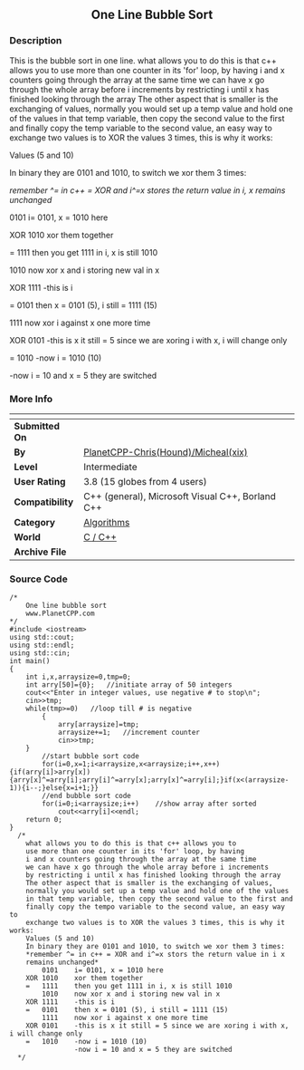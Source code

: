 ﻿<div align="center">

## One Line Bubble Sort


</div>

### Description

This is the bubble sort in one line. 	what allows you to do this is that c++ allows you to use more than one counter in its 'for' loop, by having i and x counters going through the array at the same time we can have x go through the whole array before i increments	by restricting i until x has finished looking through the array The other aspect that is smaller is the exchanging of values, normally you would set up a temp value and hold one of the values in that temp variable, then copy the second value to the first and finally copy the temp variable to the second value, an easy way to exchange two values is to XOR the values 3 times, this is why it works:

Values (5 and 10)

In binary they are 0101 and 1010, to switch we xor them 3 times:

*remember ^= in c++ = XOR and i^=x stores the return value in i, x remains unchanged*

0101	i= 0101, x = 1010 here

XOR	1010	xor them together

=	1111	then you get 1111 in i, x is still 1010

1010	now xor x and i storing new val in x

XOR	1111	-this is i

=	0101	then x = 0101 (5), i still = 1111 (15)

1111	now xor i against x one more time

XOR	0101	-this is x it still = 5 since we are xoring i with x, i will change only

=	1010	-now i = 1010 (10)

-now i = 10 and x = 5 they are switched
 
### More Info
 


<span>             |<span>
---                |---
**Submitted On**   |
**By**             |[PlanetCPP\-Chris\(Hound\)/Micheal\(xix\)](https://github.com/Planet-Source-Code/PSCIndex/blob/master/ByAuthor/planetcpp-chris-hound-micheal-xix.md)
**Level**          |Intermediate
**User Rating**    |3.8 (15 globes from 4 users)
**Compatibility**  |C\+\+ \(general\), Microsoft Visual C\+\+, Borland C\+\+
**Category**       |[Algorithms](https://github.com/Planet-Source-Code/PSCIndex/blob/master/ByCategory/algorithms__3-29.md)
**World**          |[C / C\+\+](https://github.com/Planet-Source-Code/PSCIndex/blob/master/ByWorld/c-c.md)
**Archive File**   |[](https://github.com/Planet-Source-Code/planetcpp-chris-hound-micheal-xix-one-line-bubble-sort__3-2795/archive/master.zip)





### Source Code

```
/*
	One line bubble sort
	www.PlanetCPP.com
*/
#include <iostream>
using std::cout;
using std::endl;
using std::cin;
int main()
{
  	int i,x,arraysize=0,tmp=0;
  	int arry[50]={0};	//initiate array of 50 integers
  	cout<<"Enter in integer values, use negative # to stop\n";
  	cin>>tmp;
  	while(tmp>=0)	//loop till # is negative
    	{
    		arry[arraysize]=tmp;
    		arraysize+=1;	//increment counter
    		cin>>tmp;
    }
    	//start bubble sort code
    	for(i=0,x=1;i<arraysize,x<arraysize;i++,x++){if(arry[i]>arry[x]){arry[x]^=arry[i];arry[i]^=arry[x];arry[x]^=arry[i];}if(x<(arraysize-1)){i--;}else{x=i+1;}}
    	//end bubble sort code
    	for(i=0;i<arraysize;i++)	//show array after sorted
    		cout<<arry[i]<<endl;
	return 0;
}
  /*
  	what allows you to do this is that c++ allows you to
  	use more than one counter in its 'for' loop, by having
  	i and x counters going through the array at the same time
  	we can have x go through the whole array before i increments
  	by restricting i until x has finished looking through the array
  	The other aspect that is smaller is the exchanging of values,
  	normally you would set up a temp value and hold one of the values
  	in that temp variable, then copy the second value to the first and
  	finally copy the tempo variable to the second value, an easy way to
  	exchange two values is to XOR the values 3 times, this is why it works:
  	Values (5 and 10)
  	In binary they are 0101 and 1010, to switch we xor them 3 times:
  	*remember ^= in c++ = XOR and i^=x stors the return value in i x
  	remains unchanged*
  		0101	i= 0101, x = 1010 here
  	XOR	1010	xor them together
  	=	1111	then you get 1111 in i, x is still 1010
  		1010	now xor x and i storing new val in x
  	XOR	1111	-this is i
  	=	0101	then x = 0101 (5), i still = 1111 (15)
  		1111	now xor i against x one more time
  	XOR	0101	-this is x it still = 5 since we are xoring i with x, i will change only
  	=	1010	-now i = 1010 (10)
  				-now i = 10 and x = 5 they are switched
  */
```

